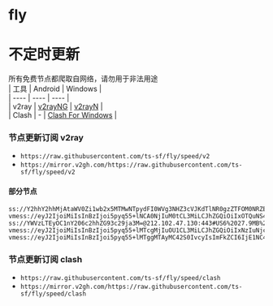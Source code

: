 # fly
# 不定时更新
所有免费节点都爬取自网络，请勿用于非法用途  
|  工具  | Android  | Windows  |  
|  ----  | ----   | ----  |  
| v2ray  | [v2rayNG](https://github.com/2dust/v2rayNG/releases) | [v2rayN](https://github.com/2dust/v2rayN/releases) |  
| Clash  | - | [Clash For Windows](https://github.com/2dust/clashN/releases) | 
  
### 节点更新订阅  v2ray
- `https://raw.githubusercontent.com/ts-sf/fly/speed/v2`  
- `https://mirror.v2gh.com/https://raw.githubusercontent.com/ts-sf/fly/speed/v2`  

#### 部分节点  
``` 
ss://Y2hhY2hhMjAtaWV0Zi1wb2x5MTMwNTpydFI0WVg3NHZ3cVJKdTlNR0gzZTFOM0NRZEdNV0NVRmt5TGlzaWppRnV2aGtVOU1jVjVUcHlnZmtlcm5KNFVRZTYzSnRjRFFrclE5SGZjaHpxUXoxa0xDblRSb3I4amc=@166.1.157.228:55330#US3%202.2MB%2Fs
vmess://eyJ2IjoiMiIsInBzIjoi5pyq55+lNCA0NjIuM0tCL3MiLCJhZGQiOiIxOTQuNS4xNzguNzAiLCJwb3J0IjoiNDQyNjQiLCJpZCI6ImVlNzE1NmY1LWM1OTQtNGQ3Zi05ZTI1LTVkZTAxNDA1OWM4NSIsImFpZCI6IjAiLCJzY3kiOiJhdXRvIiwibmV0IjoidGNwIiwidHlwZSI6Im5vbmUiLCJob3N0IjoiIiwicGF0aCI6Ii8iLCJ0bHMiOiIiLCJzbmkiOiIiLCJ0ZXN0X25hbWUiOiI0In0=
ss://YWVzLTEyOC1nY206c2hhZG93c29ja3M=@212.102.47.130:443#US6%2027.9MB%2Fs
vmess://eyJ2IjoiMiIsInBzIjoi5pyq55+lMTcgMjIuOU1CL3MiLCJhZGQiOiIxNzIuNjcuMTkzLjUwIiwicG9ydCI6Ijg0NDMiLCJpZCI6IjU3ZTU5NWU2LWVmNTQtNGUwZC1iOGRmLWU5NmRiOTYxMmI5OSIsImFpZCI6IjAiLCJzY3kiOiJhdXRvIiwibmV0Ijoid3MiLCJ0eXBlIjoiIiwiaG9zdCI6Im9ydnBzMi5ob3JzZW5tYS5uZXQiLCJwYXRoIjoiL2hvcnNlbiIsInRscyI6InRscyIsInNuaSI6Im9ydnBzMi5ob3JzZW5tYS5uZXQiLCJ0ZXN0X25hbWUiOiIxNyJ9
vmess://eyJ2IjoiMiIsInBzIjoi5pyq55+lMTggMTAyMC42S0IvcyIsImFkZCI6IjE1NC4yNi4xMzQuMTA2IiwicG9ydCI6IjE0MTI5IiwiaWQiOiJlNzc5OGUwOS0zMDkwLTQzNjYtYWU4MC1mMThhZmRhYWJmNGYiLCJhaWQiOiIwIiwic2N5IjoiYXV0byIsIm5ldCI6InRjcCIsInR5cGUiOiJub25lIiwiaG9zdCI6IiIsInBhdGgiOiIiLCJ0bHMiOiJub25lIiwic25pIjoiIiwidGVzdF9uYW1lIjoiMTgifQ==
```
### 节点更新订阅  clash
- `https://raw.githubusercontent.com/ts-sf/fly/speed/clash`  
- `https://mirror.v2gh.com/https://raw.githubusercontent.com/ts-sf/fly/speed/clash`  


